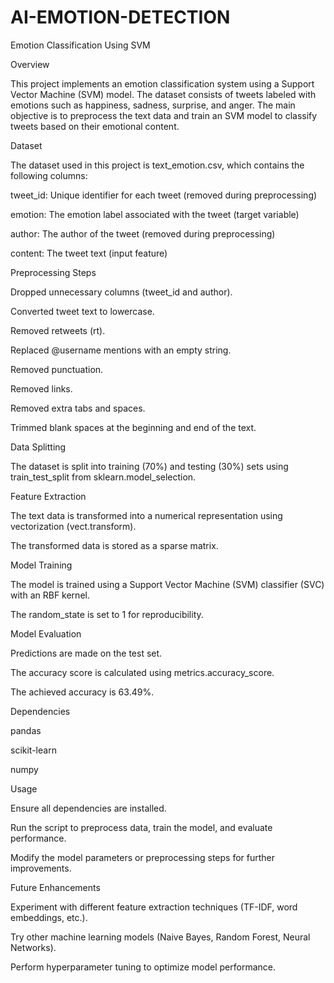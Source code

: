 # AI-EMOTION-DETECTION

Emotion Classification Using SVM

Overview

This project implements an emotion classification system using a Support Vector Machine (SVM) model. The dataset consists of tweets labeled with emotions such as happiness, sadness, surprise, and anger. The main objective is to preprocess the text data and train an SVM model to classify tweets based on their emotional content.

Dataset

The dataset used in this project is text_emotion.csv, which contains the following columns:

tweet_id: Unique identifier for each tweet (removed during preprocessing)

emotion: The emotion label associated with the tweet (target variable)

author: The author of the tweet (removed during preprocessing)

content: The tweet text (input feature)

Preprocessing Steps

Dropped unnecessary columns (tweet_id and author).

Converted tweet text to lowercase.

Removed retweets (rt).

Replaced @username mentions with an empty string.

Removed punctuation.

Removed links.

Removed extra tabs and spaces.

Trimmed blank spaces at the beginning and end of the text.

Data Splitting

The dataset is split into training (70%) and testing (30%) sets using train_test_split from sklearn.model_selection.

Feature Extraction

The text data is transformed into a numerical representation using vectorization (vect.transform).

The transformed data is stored as a sparse matrix.

Model Training

The model is trained using a Support Vector Machine (SVM) classifier (SVC) with an RBF kernel.

The random_state is set to 1 for reproducibility.

Model Evaluation

Predictions are made on the test set.

The accuracy score is calculated using metrics.accuracy_score.

The achieved accuracy is 63.49%.

Dependencies

pandas

scikit-learn

numpy

Usage

Ensure all dependencies are installed.

Run the script to preprocess data, train the model, and evaluate performance.

Modify the model parameters or preprocessing steps for further improvements.

Future Enhancements

Experiment with different feature extraction techniques (TF-IDF, word embeddings, etc.).

Try other machine learning models (Naive Bayes, Random Forest, Neural Networks).

Perform hyperparameter tuning to optimize model performance.
